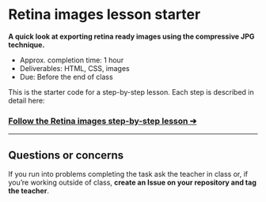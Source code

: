 # Retina images lesson starter

**A quick look at exporting retina ready images using the compressive JPG technique.**

- Approx. completion time: 1 hour
- Deliverables: HTML, CSS, images
- Due: Before the end of class

This is the starter code for a step-by-step lesson. Each step is described in detail here:

### [**Follow the Retina images step-by-step lesson ➔**](https://learntheweb.courses/courses/web-dev-3/retina-images/)

---

## Questions or concerns

If you run into problems completing the task ask the teacher in class or, if you’re working outside of class, **create an Issue on your repository and tag the teacher**.
